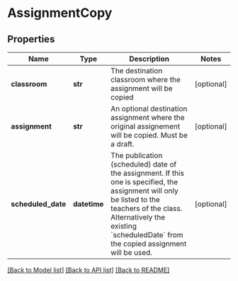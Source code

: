 # AssignmentCopy

## Properties
Name | Type | Description | Notes
------------ | ------------- | ------------- | -------------
**classroom** | **str** | The destination classroom where the assignment will be copied | [optional] 
**assignment** | **str** | An optional destination assignment where the original assignement will be copied. Must be a draft. | [optional] 
**scheduled_date** | **datetime** | The publication (scheduled) date of the assignment. If this one is specified, the assignment will only be listed to the teachers of the class. Alternatively the existing &#x60;scheduledDate&#x60; from the copied assignment will be used.  | [optional] 

[[Back to Model list]](../README.md#documentation-for-models) [[Back to API list]](../README.md#documentation-for-api-endpoints) [[Back to README]](../README.md)



